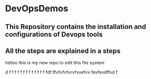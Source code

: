 # DevOpsDemos
## This Repository contains the installation and configurations of Devops tools
## All the steps are explained in a steps 
helloo this is my new repo to edit this file system


d
f
f
f
f
f
f
f
f
f
f
f
f
f
fdf
ffvfvfvfvrvfvvefvv
fevfevdffvd
f


